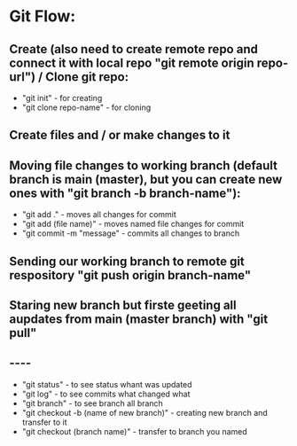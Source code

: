 # Git Flow:

## Create (also need to create remote repo and connect it with local repo "git remote origin repo-url") / Clone git repo:

- "git init" - for creating
- "git clone repo-name" - for cloning

## Create files and / or make changes to it

## Moving file changes to working branch (default branch is main (master), but you can create new ones with "git branch -b branch-name"):

- "git add ." - moves all changes for commit
- "git add (file name)" - moves named file changes for commit
- "git commit -m "message" - commits all changes to branch

## Sending our working branch to remote git respository "git push origin branch-name"

## Staring new branch but firste geeting all aupdates from main (master branch) with "git pull"

## ----

- "git status" - to see status whant was updated
- "git log" - to see commits what changed what
- "git branch" - to see branch all branch
- "git checkout -b (name of new branch)" - creating new branch and transfer to it
- "git checkout (branch name)" - transfer to branch you named
